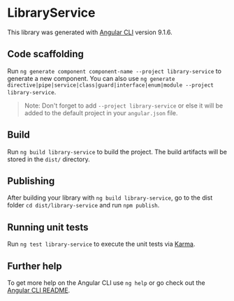 # LibraryService

This library was generated with [Angular CLI](https://github.com/angular/angular-cli) version 9.1.6.

## Code scaffolding

Run `ng generate component component-name --project library-service` to generate a new component. You can also use `ng generate directive|pipe|service|class|guard|interface|enum|module --project library-service`.
> Note: Don't forget to add `--project library-service` or else it will be added to the default project in your `angular.json` file. 

## Build

Run `ng build library-service` to build the project. The build artifacts will be stored in the `dist/` directory.

## Publishing

After building your library with `ng build library-service`, go to the dist folder `cd dist/library-service` and run `npm publish`.

## Running unit tests

Run `ng test library-service` to execute the unit tests via [Karma](https://karma-runner.github.io).

## Further help

To get more help on the Angular CLI use `ng help` or go check out the [Angular CLI README](https://github.com/angular/angular-cli/blob/master/README.md).
